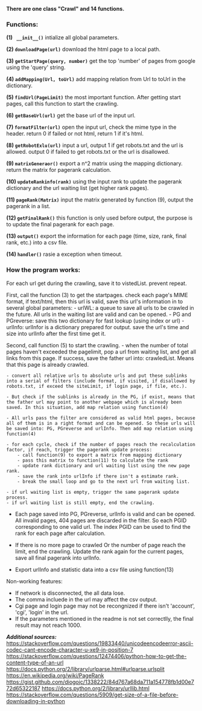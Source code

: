 **There are one class "Crawl" and 14 functions.**
### Functions:
**(1) ` __init__()`**
intialize all global parameters.

**(2) `downloadPage(url)`**
download the html page to a local path.

**(3) `getStartPage(query, number)`**
get the top 'number' of pages from google using the 'query' string.

**(4) `addMapping(Url, toUrl)`**
add mapping relation from Url to toUrl in the dictionary.

**(5) `findUrl(PageLimit)`**
the most important function. After getting start pages, call this function to start the crawling.

**(6) `getBaseUrl(url)`**
get the base url of the input url.

**(7) `formatFilter(url)`**
open the input url, check the mime type in the header. return 0 if failed or not html, return 1 if it's html.

**(8) `getRobotExlu(url)`**
input a url,  output 1 if get robots.txt and the url is allowed. output 0 if failed to get robots.txt or the url is disallowed.

**(9) `matrixGeneraor()`**
export a n^2 matrix using the mapping dictionary. return the matrix for pagerank calculation.

**(10) `updateRankinfo(rank)`**
using the input rank to update the pagerank dictionary and the url waiting list (get higher rank pages).

**(11) `pageRank(Matrix)`**
input the matrix generated by function (9), output the pagerank in a list.

**(12) `getFinalRank()`**
this function is only used before output, the purpose is to update the final pagerank for each page.

**(13) `output()`**
export the information for each page (time, size, rank, final rank, etc.) into a csv file.

**(14) `handler()`**
rasie a exception when timeout.



### How the program works:

For each url get during the crawling, save it to vistedList. prevent repeat.

First, call the function (3) to get the startpages. check each page's MIME format, if text/html, then this url is valid, save this url's information in to several global parameters:
	- urlWL: a queue to save all urls to be crawled in the future. All urls in the waiting list are valid and can be opened.
	- PG and PGreverse: save this two dictionary for fast lookup (using index or url)
	- urlInfo: urlInfor is a dictionary prepared for output. save the url's time and size into urlInfo after the first time get it.

Second, call function (5) to start the crawling.
	- when the number of total pages haven't exceeded the pagelimit, pop a url from waiting list, and get all links from this page. If success, save the father url into: crawledList. Means that this page is already crawled.

	- convert all relative urls to absolute urls and put these sublinks into a serial of filters (include format, if visited, if disallowed by robots.txt, if exceed the siteLimit, if login page, if file, etc.).

	- But check if the sublinks is already in the PG, if exist, means that the father url may point to another webpage which is already been saved. In this situation, add map relation using function(4)

	- All urls pass the filter are considered as valid html pages, because all of them is in a right format and can be opened. So these urls will be saved into: PG, PGreverse and urlInfo. Then add map relation using function(4) 

	- for each cycle, check if the number of pages reach the recalculation factor, if reach, trigger the pagerank update process:
		- call function(9) to export a matrix from mapping dictionary
		- pass this matrix to function(11) to calculate the rank
		- update rank dictionary and url waiting list using the new page rank.
		- save the rank into urlInfo if there isn't a estimate rank.
		- break the small loop and go to the next url from waiting list.

	- if url waiting list is empty, trigger the same pagerank update process.
	- if url waiting list is still empty, end the crawling.

- Each page saved into PG, PGreverse, urlInfo is valid and can be opened. All invalid pages, 404 pages are discarded in the filter. So each PGID corresponding to one valid url. The index PGID can be used to find the rank for each page after calculation.

- If there is no more page to crawled Or the number of page reach the limit, end the crawling. Update the rank again for the current pages, save all final pagerank into urlInfo.

- Export urlInfo and statistic data into a csv file using function(13)


Non-working features:
- If network is disconnected, the all data lose.
- The comma incluede in the url may affect the csv output.
- Cgi page and login page may not be recongnized if there isn't 'account', 'cgi', 'login' in the url.
- If the parameters mentioned in the readme is not set correctlly, the final result may not reach 1000.


***Additional sources:***
https://stackoverflow.com/questions/19833440/unicodeencodeerror-ascii-codec-cant-encode-character-u-xe9-in-position-7
https://stackoverflow.com/questions/12474406/python-how-to-get-the-content-type-of-an-url
https://docs.python.org/2/library/urlparse.html#urlparse.urlsplit
https://en.wikipedia.org/wiki/PageRank
https://gist.github.com/diogojc/1338222/84d767a68da711a154778fb1d00e772d65322187
https://docs.python.org/2/library/urllib.html
https://stackoverflow.com/questions/5909/get-size-of-a-file-before-downloading-in-python


